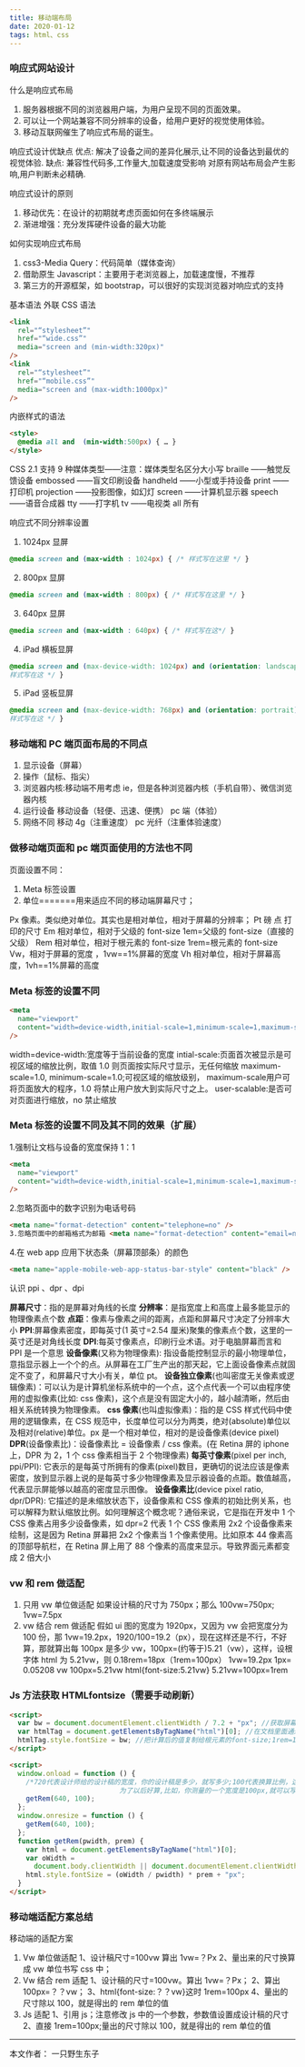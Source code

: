 ```yaml
---
title: 移动端布局
date: 2020-01-12
tags: html、css
---
```


### 响应式网站设计

什么是响应式布局

1. 服务器根据不同的浏览器用户端，为用户呈现不同的页面效果。
2. 可以让一个网站兼容不同分辨率的设备，给用户更好的视觉使用体验。
3. 移动互联网催生了响应式布局的诞生。

<!--more--> 

响应式设计优缺点
优点:
解决了设备之间的差异化展示,让不同的设备达到最优的视觉体验.
缺点:
兼容性代码多,工作量大,加载速度受影响
对原有网站布局会产生影响,用户判断未必精确.

响应式设计的原则

1. 移动优先：在设计的初期就考虑页面如何在多终端展示
2. 渐进增强：充分发挥硬件设备的最大功能

如何实现响应式布局

1. css3-Media Query：代码简单（媒体查询）
2. 借助原生 Javascript：主要用于老浏览器上，加载速度慢，不推荐
3. 第三方的开源框架，如 bootstrap，可以很好的实现浏览器对响应式的支持

基本语法
外联 CSS 语法

```html
<link
  rel="“stylesheet”"
  href="“wide.css”"
  media="screen and (min-width:320px)"
/>
<link
  rel="“stylesheet”"
  href="“mobile.css”"
  media="screen and (max-width:1000px)"
/>
```

内嵌样式的语法

```html
<style>
  @media all and  (min-width:500px) { … }
</style>
```

CSS 2.1 支持 9 种媒体类型——注意：媒体类型名区分大小写
braille ——触觉反馈设备
embossed ——盲文印刷设备
handheld ——小型或手持设备
print ——打印机
projection ——投影图像，如幻灯
screen ——计算机显示器
speech ——语音合成器
tty ——打字机
tv ——电视类
all 所有

响应式不同分辨率设置

1. 1024px 显屏

```css
@media screen and (max-width : 1024px) { /* 样式写在这里 */ }
```

2. 800px 显屏

```css
@media screen and (max-width : 800px) { /* 样式写在这里 */ }
```

3. 640px 显屏

```css
@media screen and (max-width : 640px) { /* 样式写在这*/ }
```

4. iPad 横板显屏

```css
@media screen and (max-device-width: 1024px) and (orientation: landscape) {/*
样式写在这 */ }
```

5. iPad 竖板显屏

```css
@media screen and (max-device-width: 768px) and (orientation: portrait) {/*
样式写在这 */ }
```

### 移动端和 PC 端页面布局的不同点

1. 显示设备（屏幕）
2. 操作（鼠标、指尖）
3. 浏览器内核:移动端不用考虑 ie，但是各种浏览器内核（手机自带）、微信浏览器内核
4. 运行设备 移动设备（轻便、迅速、便携） pc 端（体验）
5. 网络不同 移动 4g（注重速度） pc 光纤（注重体验速度）

### 做移动端页面和 pc 端页面使用的方法也不同

页面设置不同：

1. Meta 标签设置 
2. 单位=======用来适应不同的移动端屏幕尺寸；

Px 像素。类似绝对单位。其实也是相对单位，相对于屏幕的分辨率；
Pt 磅 点 打印的尺寸
Em 相对单位，相对于父级的 font-size 1em=父级的 font-size（直接的父级）
Rem 相对单位，相对于根元素的 font-size 1rem=根元素的 font-size
Vw，相对于屏幕的宽度 ，1vw==1%屏幕的宽度
Vh 相对单位，相对于屏幕高度，1vh==1%屏幕的高度

### Meta 标签的设置不同

```html
<meta
  name="viewport"
  content="width=device-width,initial-scale=1,minimum-scale=1,maximum-scale=1,user-scalable=no"
/>
```

width=device-width:宽度等于当前设备的宽度
intial-scale:页面首次被显示是可视区域的缩放比例，取值 1.0 则页面按实际尺寸显示，无任何缩放
maximum-scale=1.0, minimum-scale=1.0;可视区域的缩放级别，
maximum-scale用户可将页面放大的程序，1.0 将禁止用户放大到实际尺寸之上。
user-scalable:是否可对页面进行缩放，no 禁止缩放

### Meta 标签的设置不同及其不同的效果（扩展）

1.强制让文档与设备的宽度保持 1：1

```html
<meta
  name="viewport"
  content="width=device-width,initial-scale=1,minimum-scale=1,maximum-scale=1,user-scalable=no"
/>
```

2.忽略页面中的数字识别为电话号码

```html
<meta name="format-detection" content="telephone=no" />
3.忽略页面中的邮箱格式为邮箱 <meta name="format-detection" content="email=no" />
```

4.在 web app 应用下状态条（屏幕顶部条）的颜色

```html
<meta name="apple-mobile-web-app-status-bar-style" content="black" />
```

认识 ppi 、dpr 、dpi

**屏幕尺寸**：指的是屏幕对角线的长度
**分辨率**：是指宽度上和高度上最多能显示的物理像素点个数
**点距**：像素与像素之间的距离，点距和屏幕尺寸决定了分辨率大小
**PPI**:屏幕像素密度，即每英寸(1 英寸=2.54 厘米)聚集的像素点个数，这里的一英寸还是对角线长度
**DPI**:每英寸像素点，印刷行业术语。对于电脑屏幕而言和 PPI 是一个意思
**设备像素**(又称为物理像素): 指设备能控制显示的最小物理单位，意指显示器上一个个的点。从屏幕在工厂生产出的那天起，它上面设备像素点就固定不变了，和屏幕尺寸大小有关，单位 pt。
**设备独立像素**(也叫密度无关像素或逻辑像素)：可以认为是计算机坐标系统中的一个点，这个点代表一个可以由程序使用的虚拟像素(比如: css 像素)，这个点是没有固定大小的，越小越清晰，然后由相关系统转换为物理像素。
**css 像素**(也叫虚拟像素)：指的是 CSS 样式代码中使用的逻辑像素，在 CSS 规范中，长度单位可以分为两类，绝对(absolute)单位以及相对(relative)单位。px 是一个相对单位，相对的是设备像素(device pixel)
**DPR**(设备像素比)：设备像素比 = 设备像素 / css 像素。(在 Retina 屏的 iphone 上，DPR 为 2，1 个 css 像素相当于 2 个物理像素)
**每英寸像素**(pixel per inch, ppi/PPI): 它表示的是每英寸所拥有的像素(pixel)数目，更确切的说法应该是像素密度，放到显示器上说的是每英寸多少物理像素及显示器设备的点距。数值越高，代表显示屏能够以越高的密度显示图像。
**设备像素比**(device pixel ratio, dpr/DPR): 它描述的是未缩放状态下，设备像素和 CSS 像素的初始比例关系，也可以解释为默认缩放比例。如何理解这个概念呢？通俗来说，它是指在开发中 1 个 CSS 像素占用多少设备像素，如 dpr=2 代表 1 个 CSS 像素用 2x2 个设备像素来绘制，这是因为 Retina 屏幕把 2x2 个像素当 1 个像素使用。比如原本 44 像素高的顶部导航栏，在 Retina 屏上用了 88 个像素的高度来显示。导致界面元素都变成 2 倍大小

### vw 和 rem 做适配

1. 只用 vw 单位做适配
   如果设计稿的尺寸为 750px；那么 100vw=750px; 1vw=7.5px
2. vw 结合 rem 做适配
   假如 ui 图的宽度为 1920px，又因为 vw 会把宽度分为 100 份，那 1vw=19.2px，1920/100=19.2（px），现在这样还是不行，不好算，那就算出每 100px 是多少 vw，100px=(约等于)5.21（vw），这样，设根字体 html 为 5.21vw，则 0.18rem=18px（1rem=100px）
1vw=19.2px 1px= 0.05208 vw 100px=5.21vw
html{font-size:5.21vw} 5.21vw=100px=1rem

### Js 方法获取 HTMLfontsize（需要手动刷新）

```html
<script>
  var bw = document.documentElement.clientWidth / 7.2 + "px"; //获取屏幕宽度)除以7.2，添加上“px”，7.2是设计稿的宽度除以100后得到的值
  var htmlTag = document.getElementsByTagName("html")[0]; //在文档里面通过元素名来获取元素，html
  htmlTag.style.fontSize = bw; //把计算后的值复制给根元素的font-size;1rem=100px
</script>
```

```html
<script>
  window.onload = function () {
    /*720代表设计师给的设计稿的宽度，你的设计稿是多少，就写多少;100代表换算比例，这里写100是
                           为了以后好算,比如，你测量的一个宽度是100px,就可以写为1rem,以及1px=0.01rem等等*/
    getRem(640, 100);
  };
  window.onresize = function () {
    getRem(640, 100);
  };
  function getRem(pwidth, prem) {
    var html = document.getElementsByTagName("html")[0];
    var oWidth =
      document.body.clientWidth || document.documentElement.clientWidth;
    html.style.fontSize = (oWidth / pwidth) * prem + "px";
  }
</script>
```

### 移动端适配方案总结

移动端的适配方案

1. Vw 单位做适配
   1、设计稿尺寸=100vw 算出 1vw=？Px
   2、量出来的尺寸换算成 vw 单位书写 css 中；
2. Vw 结合 rem 适配
   1、设计稿的尺寸=100vw。算出 1vw=？Px；
   2、算出 100px=？？vw；
   3、html{font-size:？？vw}这时 1rem=100px
   4、量出的尺寸除以 100，就是得出的 rem 单位的值
3. Js 适配
   1、引用 js；注意修改 js 中的一个参数，参数值设置成设计稿的尺寸
   2、直接 1rem=100px;量出的尺寸除以 100，就是得出的 rem 单位的值

--- 

本文作者： 一只野生东子
